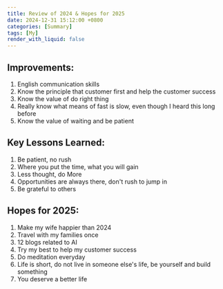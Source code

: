 ```yaml
---
title: Review of 2024 & Hopes for 2025
date: 2024-12-31 15:12:00 +0800
categories: [Summary]
tags: [My]
render_with_liquid: false
---
```

 
## Improvements:

1. English communication skills
2. Know the principle that customer first and help the customer success
3. Know the value of do right thing
4. Really know what means of fast is slow, even though I heard this long before
5. Know the value of waiting and be patient

## Key Lessons Learned:

1. Be patient, no rush
2. Where you put the time, what you will gain
3. Less thought, do More
4. Opportunities are always there, don't rush to jump in
5. Be grateful to others

## Hopes for 2025:

1. Make my wife happier than 2024
2. Travel with my families once
3. 12 blogs related to AI
4. Try my best to help my customer success
5. Do meditation everyday
6. Life is short, do not live in someone else's life, be yourself and build something
7. You deserve a better life
